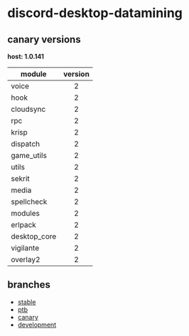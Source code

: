 # discord-desktop-datamining

## canary versions

**host: 1.0.141**

| module | version |
| ------ | :-----: |
| voice | 2 |
| hook | 2 |
| cloudsync | 2 |
| rpc | 2 |
| krisp | 2 |
| dispatch | 2 |
| game_utils | 2 |
| utils | 2 |
| sekrit | 2 |
| media | 2 |
| spellcheck | 2 |
| modules | 2 |
| erlpack | 2 |
| desktop_core | 2 |
| vigilante | 2 |
| overlay2 | 2 |

## branches

- [stable](https://github.com/OpenAsar/discord-desktop-datamining/tree/stable)
- [ptb](https://github.com/OpenAsar/discord-desktop-datamining/tree/ptb)
- [canary](https://github.com/OpenAsar/discord-desktop-datamining/tree/canary)
- [development](https://github.com/OpenAsar/discord-desktop-datamining/tree/development)